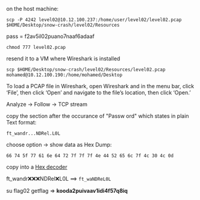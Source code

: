 
on the host machine:
```
scp -P 4242 level02@10.12.100.237:/home/user/level02/level02.pcap $HOME/Desktop/snow-crash/level02/Resources
```

pass = f2av5il02puano7naaf6adaaf

`chmod 777 level02.pcap`

resend it to a VM where Wireshark is installed
```
scp $HOME/Desktop/snow-crash/level02/Resources/level02.pcap mohamed@10.12.100.190:/home/mohamed/Desktop
```
To load a PCAP file in Wireshark, open Wireshark and in the menu bar, click ‘File’, then click ‘Open’ and navigate to the file’s location, then click ‘Open.’

Analyze -> Follow -> TCP stream 

copy the section after the occurance of "Passw ord" which states in plain Text format:

`ft_wandr...NDRel.L0L`

choose option -> show data as Hex Dump: 

`66 74 5f 77 61 6e 64 72 7f 7f 7f 4e 44 52 65 6c 7f 4c 30 4c 0d`

copy into a [Hex decoder](https://cryptii.com/pipes/hex-decoder)

ft_wandr:x::x::x:NDRel:x:L0L ==> `ft_waNDReL0L`

su flag02
getflag => **kooda2puivaav1idi4f57q8iq**





